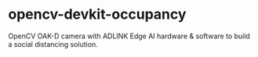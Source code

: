 # opencv-devkit-occupancy
OpenCV OAK-D camera with ADLINK Edge AI hardware &amp; software to build a social distancing solution.
